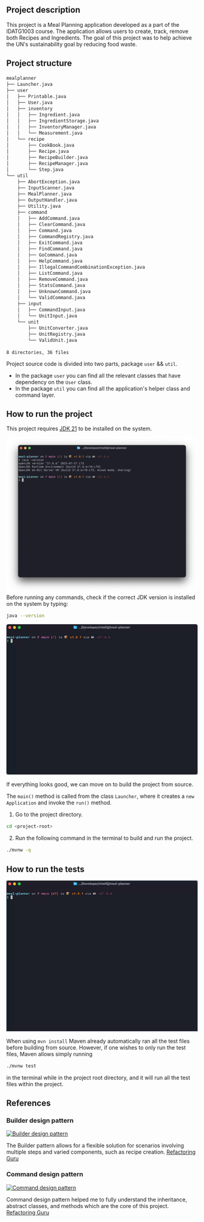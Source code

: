 ## Project description

This project is a Meal Planning application developed as a part of the IDATG1003 course.
The application allows users to create, track, remove both Recipes and Ingredients.
The goal of this project was to help achieve the UN's sustainability goal by reducing food waste.

## Project structure

```
mealplanner
├── Launcher.java
├── user
│   ├── Printable.java
│   ├── User.java
│   ├── inventory
│   │   ├── Ingredient.java
│   │   ├── IngredientStorage.java
│   │   ├── InventoryManager.java
│   │   └── Measurement.java
│   └── recipe
│       ├── CookBook.java
│       ├── Recipe.java
│       ├── RecipeBuilder.java
│       ├── RecipeManager.java
│       └── Step.java
└── util
    ├── AbortException.java
    ├── InputScanner.java
    ├── MealPlanner.java
    ├── OutputHandler.java
    ├── Utility.java
    ├── command
    │   ├── AddCommand.java
    │   ├── ClearCommand.java
    │   ├── Command.java
    │   ├── CommandRegistry.java
    │   ├── ExitCommand.java
    │   ├── FindCommand.java
    │   ├── GoCommand.java
    │   ├── HelpCommand.java
    │   ├── IllegalCommandCombinationException.java
    │   ├── ListCommand.java
    │   ├── RemoveCommand.java
    │   ├── StatsCommand.java
    │   ├── UnknownCommand.java
    │   └── ValidCommand.java
    ├── input
    │   ├── CommandInput.java
    │   └── UnitInput.java
    └── unit
        ├── UnitConverter.java
        ├── UnitRegistry.java
        └── ValidUnit.java

8 directories, 36 files
```

Project source code is divided into two parts, package `user` && `util`.

* In the package `user` you can find all the relevant classes that have dependency on the `User` class.
* In the package `util` you can find all the application's helper class and command
  layer.

## How to run the project

This project requires [JDK 21](https://whichjdk.com/) to be installed on the system.

![](assets/version.png)
Before running any commands, check if the correct JDK version is installed on the system by typing:

```bash
java --version
```

![](assets/run.gif)

If everything looks good, we can move on to build the project from source.

The `main()` method is called from the class `Launcher`,
where it creates a `new Application` and invoke the `run()` method.

1. Go to the project directory.

```bash
cd <project-root>
```

2. Run the following command in the terminal to build and run the project.

```bash
./mvnw -q
```

## How to run the tests

![](assets/test.gif)

When using `mvn install` Maven already automatically ran all the test files before building from source.
However, if one wishes to only run the test files,
Maven allows simply running

```bash
./mvnw test
```

in the terminal while in the project root directory,
and it will run all the test files within the project.

## References

### Builder design pattern

[![Builder design pattern](https://refactoring.guru/images/patterns/diagrams/builder/example-en-2x.png)](https://refactoring.guru/design-patterns/builder)

The Builder pattern allows for a flexible solution for scenarios involving multiple steps and varied components,
such as recipe creation.
[Refactoring Guru](https://refactoring.guru/design-patterns/builder)

### Command design pattern

[![Command design pattern](https://refactoring.guru/images/patterns/diagrams/command/example-2x.png)](https://refactoring.guru/design-patterns/command)

Command design pattern helped me to fully understand the inheritance,
abstract classes, and methods which are the core of this project.
[Refactoring Guru](https://refactoring.guru/design-patterns/command)
